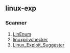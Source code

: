 ## linux-exp
### Scanner
1. [LinEnum](https://github.com/rebootuser/LinEnum)
2. [linuxprivchecker](http://www.securitysift.com/download/linuxprivchecker.py)
3. [Linux_Exploit_Suggester](https://github.com/InteliSecureLabs/Linux_Exploit_Suggester)
